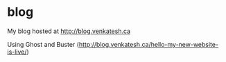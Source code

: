 blog
====

My blog hosted at http://blog.venkatesh.ca

Using Ghost and Buster (http://blog.venkatesh.ca/hello-my-new-website-is-live/)
